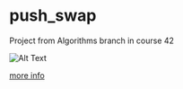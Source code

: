 # push_swap
Project from Algorithms branch in course 42

![Alt Text](https://thumbs.gfycat.com/ForthrightValuableIrishsetter-size_restricted.gif)

[more info](https://github.com/prippa/push_swap/blob/master/push_swap.en.pdf)
